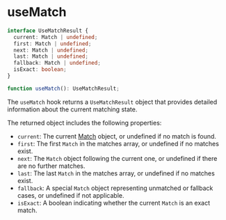 # useMatch

```ts
interface UseMatchResult {
  current: Match | undefined;
  first: Match | undefined;
  next: Match | undefined;
  last: Match | undefined;
  fallback: Match | undefined;
  isExact: boolean;
}

function useMatch(): UseMatchResult;
```

The `useMatch` hook returns a `UseMatchResult` object that provides detailed information about the current matching state.

The returned object includes the following properties:

- `current`: The current [Match][1] object, or undefined if no match is found.
- `first`: The first `Match` in the matches array, or undefined if no matches exist.
- `next`: The `Match` object following the current one, or undefined if there are no further matches.
- `last`: The last `Match` in the matches array, or undefined if no matches exist.
- `fallback`: A special `Match` object representing unmatched or fallback cases, or undefined if not applicable.
- `isExact`: A boolean indicating whether the current `Match` is an exact match.

[1]: /docs/routes/match
